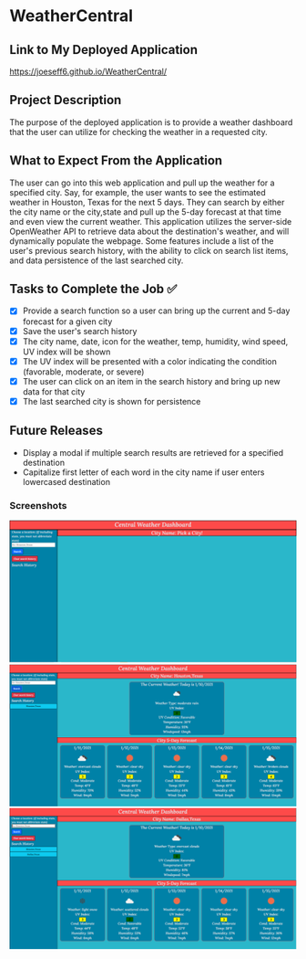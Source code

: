 # WeatherCentral

## Link to My Deployed Application

https://joeseff6.github.io/WeatherCentral/

## Project Description

The purpose of the deployed application is to provide a weather dashboard that the user can utilize for checking the weather in a requested city.

## What to Expect From the Application

The user can go into this web application and pull up the weather for a specified city. Say, for example, the user wants to see the estimated weather in Houston, Texas for the next 5 days. They can search by either the city name or the city,state and pull up the 5-day forecast at that time and even view the current weather. This application utilizes the server-side OpenWeather API to retrieve data about the destination's weather, and will dynamically populate the webpage. Some features include a list of the user's previous search history, with the ability to click on search list items, and data persistence of the last searched city.

## Tasks to Complete the Job :white_check_mark:
- [x] Provide a search function so a user can bring up the current and 5-day forecast for a given city
- [x] Save the user's search history
- [x] The city name, date, icon for the weather, temp, humidity, wind speed, UV index will be shown
- [x] The UV index will be presented with a color indicating the condition (favorable, moderate, or severe)
- [x] The user can click on an item in the search history and bring up new data for that city
- [x] The last searched city is shown for persistence

## Future Releases

* Display a modal if multiple search results are retrieved for a specified destination
* Capitalize first letter of each word in the city name if user enters lowercased destination

### Screenshots

![Weather Central Webpage on first load](./Assets/Images/Capture1.PNG)
![Webpage after the user submits a search](./Assets/Images/Capture2.PNG)
![Webpage after the user submits a second search](./Assets/Images/Capture3.PNG)


